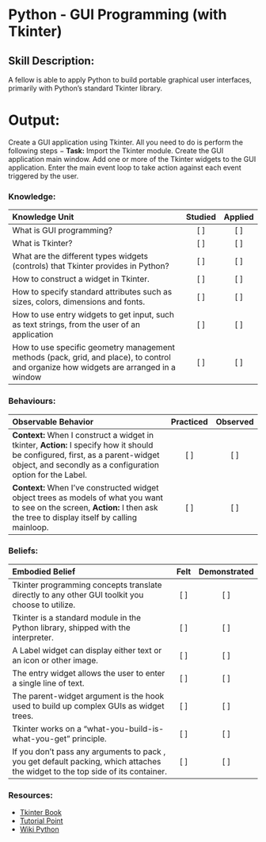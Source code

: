 # Python - GUI Programming (with Tkinter)

## Skill Description:

A fellow is able to apply Python to build portable graphical user interfaces, primarily with Python’s standard Tkinter library.

# Output: 

Create a GUI application using Tkinter.  All you need to do is perform the following steps −
**Task:** 
Import the Tkinter module.
Create the GUI application main window.
Add one or more of the Tkinter widgets to the GUI application.
Enter the main event loop to take action against each event triggered by the user.


### Knowledge: 
| Knowledge Unit   |      Studied      | Applied |
|:-------------|:------------------:|:--------:|
| What is GUI programming? | [ ] | [ ] |
| What is Tkinter? | [ ] | [ ] |
| What are the different types widgets (controls) that Tkinter provides in Python? | [ ] | [ ] |
| How to construct a widget in Tkinter. | [ ] | [ ] |
| How to specify standard attributes such as sizes, colors, dimensions and fonts. | [ ] | [ ] | 
| How to use entry widgets to get input, such as text strings, from the user of an application | [ ] | [ ] |
|How to use specific geometry management methods (pack, grid, and place), to control and organize how widgets are arranged in a window | [ ] | [ ] |


### Behaviours:
| Observable Behavior   |      Practiced      | Observed |
|:-------------|:------------------:|:--------:|
| **Context:** When I construct a widget in tkinter, **Action:** I specify how it should be configured, first, as a parent-widget object, and secondly as a configuration option for the Label. | [ ] | [ ] | 
| **Context:**  When I’ve constructed widget object trees as models of what you want to see on the screen, **Action:** I then ask the tree to display itself by calling mainloop. | [ ] | [ ] |


### Beliefs:
| Embodied Belief   |      Felt      | Demonstrated |
|:-------------|:------------------:|:--------:|
| Tkinter programming concepts translate directly to any other GUI toolkit you choose to utilize. | [ ] | [ ] |
| Tkinter is a standard module in the Python library, shipped with the interpreter. | [ ] | [ ] |
| A Label widget can display either text or an icon or other image. | [ ] | [ ] | 
| The entry widget allows the user to enter a single line of text. | [ ] | [ ] |
| The parent-widget argument is the hook used to build up complex GUIs as widget trees.  | [ ] | [ ] |
| Tkinter works on a “what-you-build-is-what-you-get” principle. | [ ] | [ ] |
| If you don’t pass any arguments to pack , you get default packing, which attaches the widget to the top side of its container. | [ ] | [ ] |

### Resources:

- [Tkinter Book](http://effbot.org/tkinterbook/tkinter-index.htm#introduction)
- [Tutorial Point](https://www.tutorialspoint.com/python/python_gui_programming.htm)
- [Wiki Python](https://wiki.python.org/moin/GuiProgramming)


